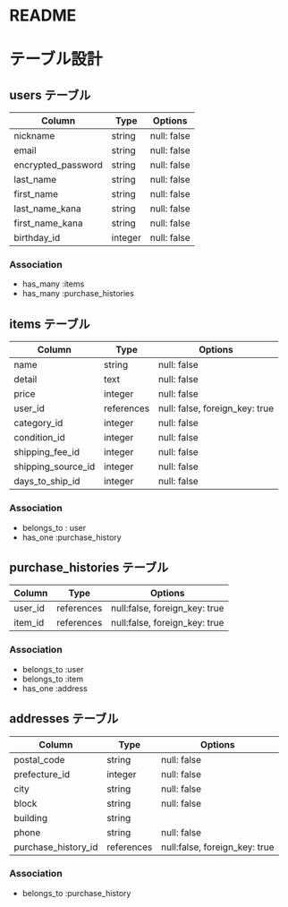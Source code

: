 # README

# テーブル設計

## users テーブル

| Column | Type | Options |
| --- | --- | --- |
| nickname | string | null: false |
| email | string | null: false |
| encrypted_password | string | null: false |
| last_name | string | null: false |
| first_name | string | null: false |
| last_name_kana | string | null: false |
| first_name_kana | string | null: false |
| birthday_id | integer | null: false |

### Association

- has_many :items 
- has_many :purchase_histories

## items テーブル

| Column | Type | Options |
| --- | --- | --- |
| name | string | null: false |
| detail | text | null: false |
| price | integer | null: false |
| user_id | references | null: false, foreign_key: true |
| category_id | integer | null: false |
| condition_id | integer | null: false |
| shipping_fee_id | integer | null: false |
| shipping_source_id | integer | null: false |
| days_to_ship_id | integer | null: false |

### Association

- belongs_to : user
- has_one :purchase_history

## purchase_histories テーブル

| Column | Type | Options |
| --- | --- | --- |
| user_id | references | null:false, foreign_key: true |
| item_id | references | null:false, foreign_key: true |

### Association

- belongs_to :user
- belongs_to :item
- has_one :address

## addresses テーブル

| Column | Type | Options |
| --- | --- | --- |
| postal_code | string | null: false |
| prefecture_id | integer | null: false |
| city | string | null: false |
| block | string | null: false |
| building | string |  |
| phone | string | null: false |
| purchase_history_id | references | null:false, foreign_key: true |

### Association

- belongs_to :purchase_history
